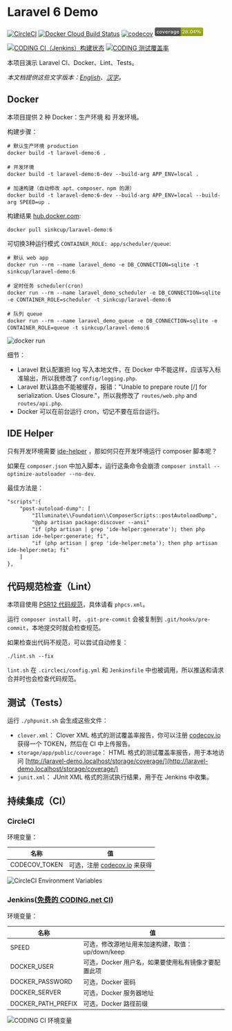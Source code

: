 # Laravel 6 Demo

[![CircleCI](https://circleci.com/gh/sinkcup/laravel-demo/tree/6.x.svg?style=svg)](https://circleci.com/gh/sinkcup/laravel-demo/tree/6.x)
[![Docker Cloud Build Status](https://img.shields.io/docker/cloud/build/sinkcup/laravel-demo.svg)](https://hub.docker.com/r/sinkcup/laravel-demo)
[![codecov](https://codecov.io/gh/sinkcup/laravel-demo/branch/6.x/graph/badge.svg)](https://codecov.io/gh/sinkcup/laravel-demo)
![coverage](https://raw.githubusercontent.com/sinkcup/laravel-demo/6.x/coverage.png)

[![CODING CI（Jenkins）构建状态](https://codes-farm.coding.net/badges/laravel-demo/job/88282/6.x/build.svg)](https://codes-farm.coding.net/p/laravel-demo/ci/job?id=88282)
[![CODING 测试覆盖率](https://codes-farm.coding.net/p/laravel-demo/git/raw/6.x/coverage.png)](https://80d543d6-1d38-46ef-9339-b584180ce012.cci-report.coding.io/)

本项目演示 Laravel CI、Docker、Lint、Tests。

*本文档提供这些文字版本：[English](README.md)、[汉字](README.zh-CN.md)。*

## Docker

本项目提供 2 种 Docker：生产环境 和 开发环境。

构建步骤：

```
# 默认生产环境 production
docker build -t laravel-demo:6 .

# 开发环境
docker build -t laravel-demo:6-dev --build-arg APP_ENV=local .

# 加速构建（自动修改 apt、composer、npm 的源）
docker build -t laravel-demo:6-dev --build-arg APP_ENV=local --build-arg SPEED=up .
```

构建结果 [hub.docker.com](https://hub.docker.com/r/sinkcup/laravel-demo):

```
docker pull sinkcup/laravel-demo:6
```

可切换3种运行模式 `CONTAINER_ROLE: app/scheduler/queue`:

```
# 默认 web app
docker run --rm --name laravel_demo -e DB_CONNECTION=sqlite -t sinkcup/laravel-demo:6

# 定时任务 scheduler(cron)
docker run --rm --name laravel_demo_scheduler -e DB_CONNECTION=sqlite -e CONTAINER_ROLE=scheduler -t sinkcup/laravel-demo:6

# 队列 queue
docker run --rm --name laravel_demo_queue -e DB_CONNECTION=sqlite -e CONTAINER_ROLE=queue -t sinkcup/laravel-demo:6
```

![docker run](https://user-images.githubusercontent.com/4971414/64695831-a0a50980-d4cf-11e9-978a-e1dbf96ea738.png)

细节：

- Laravel 默认配置把 log 写入本地文件，在 Docker 中不能这样，应该写入标准输出，所以我修改了 `config/logging.php`.
- Laravel 默认路由不能被缓存，报错："Unable to prepare route [/] for serialization. Uses Closure."，所以我修改了 `routes/web.php` and `routes/api.php`.
- Docker 可以在前台运行 cron，切记不要在后台运行。

## IDE Helper

只有开发环境需要 [ide-helper](https://github.com/barryvdh/laravel-ide-helper) ，那如何只在开发环境运行 composer 脚本呢？

如果在 `composer.json` 中加入脚本，运行这条命令会崩溃 `composer install --optimize-autoloader --no-dev`.

最佳方法是：

```
"scripts":{
    "post-autoload-dump": [
        "Illuminate\\Foundation\\ComposerScripts::postAutoloadDump",
        "@php artisan package:discover --ansi"
        "if (php artisan | grep 'ide-helper:generate'); then php artisan ide-helper:generate; fi",
        "if (php artisan | grep 'ide-helper:meta'); then php artisan ide-helper:meta; fi"
    ]
},
```

## 代码规范检查（Lint）

本项目使用 [PSR12 代码规范](https://www.php-fig.org/psr/psr-12/)，具体请看 `phpcs.xml`。

运行 `composer install` 时，`.git-pre-commit` 会被复制到 `.git/hooks/pre-commit`，本地提交时就会检查规范。

如果检查出代码不规范，可以尝试自动修复：

```
./lint.sh --fix
```

`lint.sh` 在 `.circleci/config.yml` 和 `Jenkinsfile` 中也被调用，所以推送和请求合并时也会检查代码规范。

## 测试（Tests）

运行 `./phpunit.sh` 会生成这些文件：

- `clover.xml`： Clover XML 格式的测试覆盖率报告，你可以注册 [codecov.io](https://codecov.io/) 获得一个 TOKEN，然后在 CI 中上传报告。
- `storage/app/public/coverage`： HTML 格式的测试覆盖率报告，用于本地访问 [http://laravel-demo.localhost/storage/coverage/](http://laravel-demo.localhost/storage/coverage/)
- `junit.xml`： JUnit XML 格式的测试执行结果，用于在 Jenkins 中收集。

## 持续集成（CI）

### CircleCI

环境变量：

名称 | 值
-----|--------------
CODECOV_TOKEN | 可选，注册 [codecov.io](https://codecov.io/) 来获得

![CircleCI Environment Variables](https://user-images.githubusercontent.com/4971414/70208756-539ca080-1769-11ea-95f8-de50a01eecbd.png)

### Jenkins\([免费的 CODING.net CI](https://coding.net/products/ci?cps_source=PIevZ6Jr)\)

环境变量：

名称 | 值
-----|--------------
SPEED | 可选，修改源地址用来加速构建，取值：up/down/keep
DOCKER_USER | 可选，Docker 用户名，如果要使用私有镜像才要配置此项
DOCKER_PASSWORD | 可选，Docker 密码
DOCKER_SERVER | 可选，Docker 服务器地址
DOCKER_PATH_PREFIX | 可选，Docker 路径前缀

![CODING CI 环境变量](https://user-images.githubusercontent.com/4971414/70208810-7c249a80-1769-11ea-979f-45a56e79a126.png)

